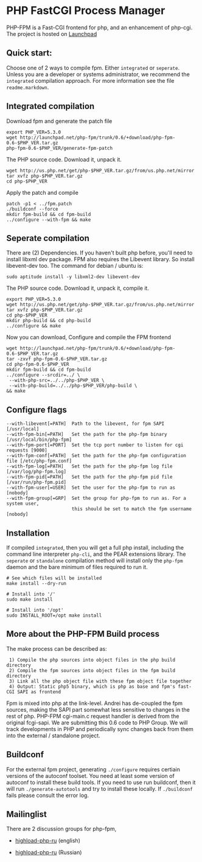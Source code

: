 # PHP FastCGI Process Manager

PHP-FPM is a Fast-CGI frontend for php, and an enhancement of php-cgi. The project is hosted on [Launchpad](https://launchpad.net/php-fpm)

## Quick start:

Choose one of 2 ways to compile fpm. Either `integrated` or `seperate`. Unless you are a developer or systems administrator, we recommend the `integrated` compilation approach. For more information see the file `readme.markdown`.

## Integrated compilation

Download fpm and generate the patch file

	export PHP_VER=5.3.0
	wget http://launchpad.net/php-fpm/trunk/0.6/+download/php-fpm-0.6-$PHP_VER.tar.gz
	php-fpm-0.6-$PHP_VER/generate-fpm-patch

The PHP source code. Download it, unpack it.

	wget http://us.php.net/get/php-$PHP_VER.tar.gz/from/us.php.net/mirror
	tar xvfz php-$PHP_VER.tar.gz
	cd php-$PHP_VER

Apply the patch and compile

	patch -p1 < ../fpm.patch
	./buildconf --force
	mkdir fpm-build && cd fpm-build
	../configure --with-fpm && make

## Seperate compilation
There are (2) Dependencies. If you haven't built php before, you'll need to install libxml dev package. FPM also requires the Libevent library. So install libevent-dev too. The command for debian / ubuntu is:

	sudo aptitude install -y libxml2-dev libevent-dev

The PHP source code. Download it, unpack it, compile it.

	export PHP_VER=5.3.0
	wget http://us.php.net/get/php-$PHP_VER.tar.gz/from/us.php.net/mirror
	tar xvfz php-$PHP_VER.tar.gz
	cd php-$PHP_VER
	mkdir php-build && cd php-build
	../configure && make

Now you can download, Configure and compile the FPM frontend

	wget http://launchpad.net/php-fpm/trunk/0.6/+download/php-fpm-0.6-$PHP_VER.tar.gz
	tar -zxvf php-fpm-0.6-$PHP_VER.tar.gz
	cd php-fpm-0.6-$PHP_VER
	mkdir fpm-build && cd fpm-build
	../configure --srcdir=../ \
	 --with-php-src=../../php-$PHP_VER \
	 --with-php-build=../../php-$PHP_VER/php-build \
	&& make

## Configure flags

	--with-libevent[=PATH]  Path to the libevent, for fpm SAPI [/usr/local]
	--with-fpm-bin[=PATH]   Set the path for the php-fpm binary [/usr/local/bin/php-fpm]
	--with-fpm-port[=PORT]  Set the tcp port number to listen for cgi requests [9000]
	--with-fpm-conf[=PATH]  Set the path for the php-fpm configuration file [/etc/php-fpm.conf]
	--with-fpm-log[=PATH]   Set the path for the php-fpm log file [/var/log/php-fpm.log]
	--with-fpm-pid[=PATH]   Set the path for the php-fpm pid file [/var/run/php-fpm.pid]
	--with-fpm-user[=USER]  Set the user for the php-fpm to run as [nobody]
	--with-fpm-group[=GRP]  Set the group for php-fpm to run as. For a system user,
		                  	this should be set to match the fpm username [nobody]

## Installation

If compiled `integrated`, then you will get a full php install, including the command line interpreter `php-cli`, and the PEAR extensions library. The `seperate` or `standalone` compilation method will install only the `php-fpm` daemon and the bare minimum of files required to run it.

	# See which files will be installed
	make install --dry-run

	# Install into '/'
	sudo make install

	# Install into '/opt'
	sudo INSTALL_ROOT=/opt make install

## More about the PHP-FPM Build process

The make process can be described as:

	 1) Compile the php sources into object files in the php build directory
	 2) Compile the fpm sources into object files in the fpm build directory
	 3) Link all the php object file with these fpm object file together
	 4) Output: Static php5 binary, which is php as base and fpm's fast-CGI SAPI as frontend

Fpm is mixed into php at the link-level. Andrei has de-coupled the fpm sources, making the SAPI part somewhat less sensitive to changes in the rest of php. PHP-FPM cgi-main.c request handler is derived from the original fcgi-sapi. We are submitting this 0.6 code to PHP Group. We will track developments in PHP and periodically sync changes back from them into the external / standalone project.

## Buildconf

For the external fpm project, generating `./configure` requires certiain versions of the autoconf toolset. You need at least some version of autoconf to install these build tools. If you need to use run buildconf, then it will run `./generate-autotools` and try to install these locally. If `./buildconf` fails please consult the error log.


## Mailinglist

There are 2 discussion groups for php-fpm,

- [highload-php-ru](http://groups.google.com/group/highload-php-en) (english)

- [highload-php-ru](http://groups.google.com/group/highload-php-ru) (Russian)





